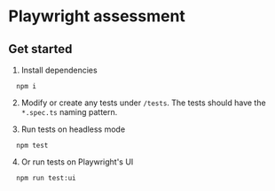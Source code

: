 # Playwright assessment
## Get started
1. Install dependencies
```
  npm i
```

2. Modify or create any tests under `/tests`. The tests should have the `*.spec.ts` naming pattern.

3. Run tests on headless mode
```
  npm test
```

4. Or run tests on Playwright's UI
```
  npm run test:ui
```